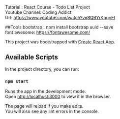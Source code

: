 


Tutorial : React Course - Todo List Project <br/>
Youtube Channel: Coding Addict <br/>
Url: https://www.youtube.com/watch?v=8QBYrKhqgFI <br/>

##Tools
bootstrap : npm install bootstrap uuid --save
<br/>
font awesome: https://fontawesome.com/

This project was bootstrapped with [Create React App](https://github.com/facebook/create-react-app).

## Available Scripts

In the project directory, you can run:

### `npm start`

Runs the app in the development mode.<br>
Open [http://localhost:3000](http://localhost:3000) to view it in the browser.

The page will reload if you make edits.<br>
You will also see any lint errors in the console.
